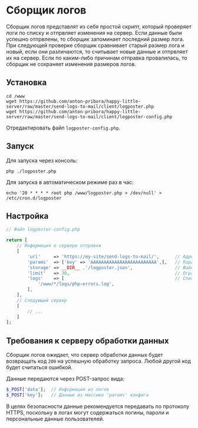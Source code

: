 # Сборщик логов

Сборщик логов представлят из себя простой скрипт, который проверяет логи по списку и отпрвляет изменения на сервер.
Если данные были успешно отпрвлены, то сборщик запоминает последний размер лога. При следующей проверке сборщик сравнивает
старый размер лога и новый, если они различаются, то считывает новые данные и отпрвляет их на сервер. Если по каким-либо
причинам отправка провалилась, то сборщик не сохраняет изменения размеров логов.

## Установка

```
cd /www
wget https://github.com/anton-pribora/happy-little-server/raw/master/send-logs-to-mail/client/logposter.php
wget https://github.com/anton-pribora/happy-little-server/raw/master/send-logs-to-mail/client/logposter-config.php
```

Отредактировать файл `logposter-config.php`.

## Запуск

Для запуска через консоль:

```
php ./logposter.php
```

Для запуска в автоматическом режиме раз в час:

```
echo '20 * * * * root php /www/logposter.php > /dev/null' > /etc/cron.d/logposter
```

## Настройка

```php
// Файл logposter-config.php

return [
    // Информация о сервере отправки
    [
        'url'     => 'https://my-site/send-logs-to-mail/',      // Адрес сервера обработки данных
        'params'  => ['key' => 'AAAAAAAAAAAAAAAAAAAAAAAAA',],   // Параметры
        'storage' => __DIR__ .'/logposter.json',                // Файл данных об обработанных логах
        'limit'   => 30,                                        // Ограничение на количество строк из одного лога
        'logs'    => [                                          // Список логов для обработки
            '/www/*/logs/php-errors.log',
        ],
    ],
    // Следующий сервер
    [
        // ...
    ]
];
```

## Требования к серверу обработки данных

Сборщик логов ожидает, что сервер обработки данных будет возвращать код `200` на успешную обработку запроса.
Любой другой код будет считаться ошибкой.

Данные передаются через POST-запрос вида:

```php
$_POST['data'];  // Информация из логов
$_POST['key'];   // Данные из массива 'params' конфига
```

В целях безопасности данные рекомендуется передавать по протоколу HTTPS, поскольку в логах могут
содержаться логины, пароли и персональные данные пользователей.